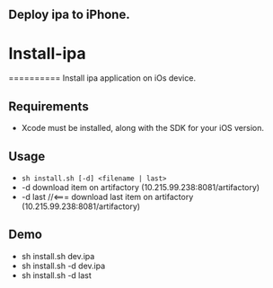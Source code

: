 ## Deploy ipa to iPhone.

# Install-ipa
==========
Install ipa application on iOs device.

## Requirements

* Xcode must be installed, along with the SDK for your iOS version.

## Usage

* `sh install.sh [-d] <filename | last>`
* -d download item on artifactory  (10.215.99.238:8081/artifactory)
* -d last //<=== download last item on artifactory (10.215.99.238:8081/artifactory)

## Demo

* sh install.sh dev.ipa
* sh install.sh -d dev.ipa
* sh install.sh -d last
